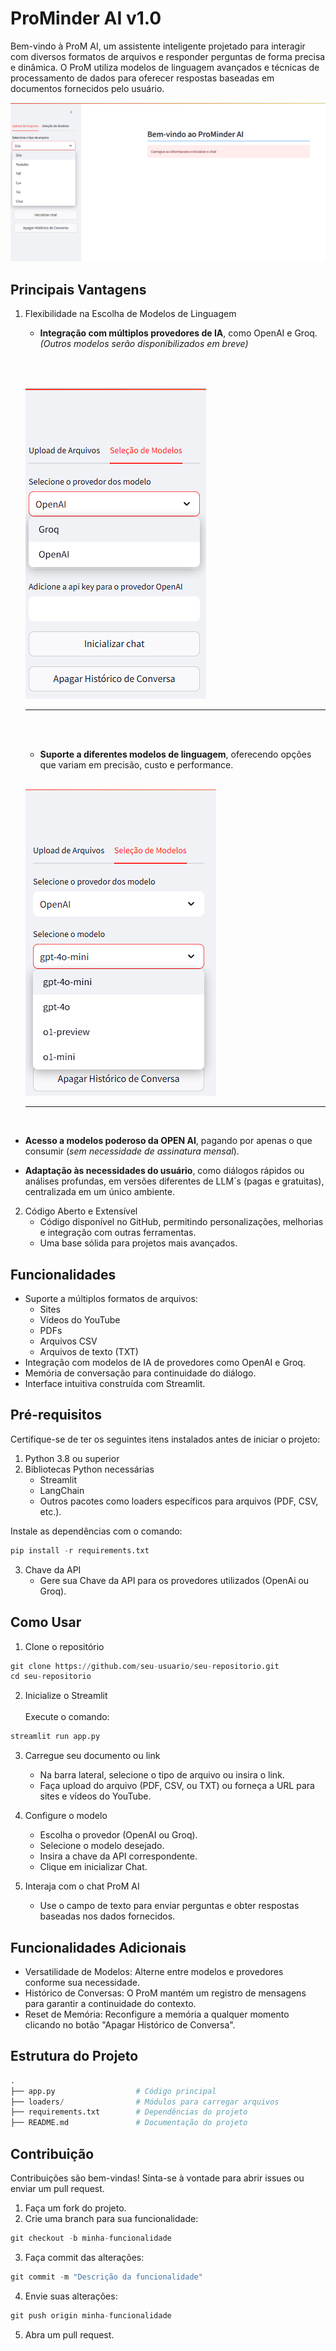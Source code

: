 # ProMinder AI v1.0
Bem-vindo à ProM AI, um assistente inteligente projetado para interagir com diversos formatos de arquivos e responder perguntas de forma precisa e dinâmica. O ProM utiliza modelos de linguagem avançados e técnicas de processamento de dados para oferecer respostas baseadas em documentos fornecidos pelo usuário.

![imagem](Imagens/Upload-de-Arquivos.png)

## Principais Vantagens

1. Flexibilidade na Escolha de Modelos de Linguagem
   * **Integração com múltiplos provedores de IA**, como OpenAI e Groq. *(Outros modelos serão disponibilizados em breve)*

   <br><br>

   ![imagem](Imagens/Selecao-do-Provedor.png)
   <br>
   ___________________________________________________
   <br><br>

   * **Suporte a diferentes modelos de linguagem**, oferecendo opções que variam em precisão, custo e performance.

   <br>

   ![imagem](Imagens/Selecao-do-Modelo.png)

   ___________________________________________________
  <br>

   * **Acesso a modelos poderoso da OPEN AI**, pagando por apenas o que consumir (*sem necessidade de assinatura mensal*).


   * **Adaptação às necessidades do usuário**, como diálogos rápidos ou análises profundas, em versões diferentes de LLM´s (pagas e gratuitas), centralizada em um único ambiente.

2. Código Aberto e Extensível
   * Código disponível no GitHub, permitindo personalizações, melhorias e integração com outras ferramentas.
   * Uma base sólida para projetos mais avançados.

## Funcionalidades
* Suporte a múltiplos formatos de arquivos:
  * Sites
  * Vídeos do YouTube
  * PDFs
  * Arquivos CSV
  * Arquivos de texto (TXT)
* Integração com modelos de IA de provedores como OpenAI e Groq.
* Memória de conversação para continuidade do diálogo.
* Interface intuitiva construída com Streamlit.

## Pré-requisitos
Certifique-se de ter os seguintes itens instalados antes de iniciar o projeto:

1. Python 3.8 ou superior
2. Bibliotecas Python necessárias
   * Streamlit
   * LangChain
   * Outros pacotes como loaders específicos para arquivos (PDF, CSV, etc.).

Instale as dependências com o comando:
```python
pip install -r requirements.txt
```
3. Chave da API
   * Gere sua Chave da API para os provedores utilizados (OpenAi ou Groq).


## Como Usar
1. Clone o repositório
```python 
git clone https://github.com/seu-usuario/seu-repositorio.git
cd seu-repositorio
```

2. Inicialize o Streamlit<br><br>
Execute o comando:

```python
streamlit run app.py
```
3. Carregue seu documento ou link

   * Na barra lateral, selecione o tipo de arquivo ou insira o link.
   * Faça upload do arquivo (PDF, CSV, ou TXT) ou forneça a URL para sites e vídeos do YouTube.

4. Configure o modelo

   * Escolha o provedor (OpenAI ou Groq).
   * Selecione o modelo desejado.
   * Insira a chave da API correspondente.
   * Clique em inicializar Chat.

5. Interaja com o chat ProM AI

   * Use o campo de texto para enviar perguntas e obter respostas baseadas nos dados fornecidos.


## Funcionalidades Adicionais
* Versatilidade de Modelos: Alterne entre modelos e provedores conforme sua necessidade.
* Histórico de Conversas: O ProM mantém um registro de mensagens para garantir a continuidade do contexto.
* Reset de Memória: Reconfigure a memória a qualquer momento clicando no botão "Apagar Histórico de Conversa".

## Estrutura do Projeto

```python
.
├── app.py                  # Código principal
├── loaders/                # Módulos para carregar arquivos
├── requirements.txt        # Dependências do projeto
├── README.md               # Documentação do projeto
```

## Contribuição
Contribuições são bem-vindas! Sinta-se à vontade para abrir issues ou enviar um pull request.

1. Faça um fork do projeto.
2. Crie uma branch para sua funcionalidade:
```python
git checkout -b minha-funcionalidade
```
3. Faça commit das alterações:
```python
git commit -m "Descrição da funcionalidade"
```
4. Envie suas alterações:
```python
git push origin minha-funcionalidade
```
5. Abra um pull request.



